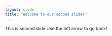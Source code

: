 ```yaml
---
layout: slide
title: "Welcome to our second slide!"
---
```

This is second slide
Use the left arrow to go back!

